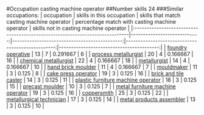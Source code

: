 #Occupation casting machine operator
##Number skills 24
###Similar occupations:
| occupation                                                                  |   skills in this occupation |   skills that match casting machine operator |   percentage match with casting machine operator |   skills not in casting machine operator |
|:----------------------------------------------------------------------------|----------------------------:|---------------------------------------------:|-------------------------------------------------:|-----------------------------------------:|
| [foundry operative](foundry_operative.md)                                   |                          13 |                                            7 |                                         0.291667 |                                        6 |
| [process metallurgist](process_metallurgist.md)                             |                          20 |                                            4 |                                         0.166667 |                                       16 |
| [chemical metallurgist](chemical_metallurgist.md)                           |                          22 |                                            4 |                                         0.166667 |                                       18 |
| [metallurgist](metallurgist.md)                                             |                          14 |                                            4 |                                         0.166667 |                                       10 |
| [hand brick moulder](hand_brick_moulder.md)                                 |                          11 |                                            4 |                                         0.166667 |                                        7 |
| [mouldmaker](mouldmaker.md)                                                 |                          11 |                                            3 |                                         0.125    |                                        8 |
| [cake press operator](cake_press_operator.md)                               |                          19 |                                            3 |                                         0.125    |                                       16 |
| [brick and tile caster](brick_and_tile_caster.md)                           |                          14 |                                            3 |                                         0.125    |                                       11 |
| [plastic furniture machine operator](plastic_furniture_machine_operator.md) |                          18 |                                            3 |                                         0.125    |                                       15 |
| [precast moulder](precast_moulder.md)                                       |                          10 |                                            3 |                                         0.125    |                                        7 |
| [metal furniture machine operator](metal_furniture_machine_operator.md)     |                          19 |                                            3 |                                         0.125    |                                       16 |
| [coppersmith](coppersmith.md)                                               |                          25 |                                            3 |                                         0.125    |                                       22 |
| [metallurgical technician](metallurgical_technician.md)                     |                          17 |                                            3 |                                         0.125    |                                       14 |
| [metal products assembler](metal_products_assembler.md)                     |                          13 |                                            3 |                                         0.125    |                                       10 |

